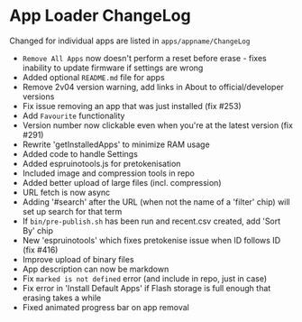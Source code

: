 App Loader ChangeLog
====================

Changed for individual apps are listed in `apps/appname/ChangeLog`

* `Remove All Apps` now doesn't perform a reset before erase - fixes inability to update firmware if settings are wrong
* Added optional `README.md` file for apps
* Remove 2v04 version warning, add links in About to official/developer versions
* Fix issue removing an app that was just installed (fix #253)
* Add `Favourite` functionality
* Version number now clickable even when you're at the latest version (fix #291)
* Rewrite 'getInstalledApps' to minimize RAM usage
* Added code to handle Settings
* Added espruinotools.js for pretokenisation
* Included image and compression tools in repo
* Added better upload of large files (incl. compression)
* URL fetch is now async
* Adding '#search' after the URL (when not the name of a 'filter' chip) will set up search for that term
* If `bin/pre-publish.sh` has been run and recent.csv created, add 'Sort By' chip
* New 'espruinotools' which fixes pretokenise issue when ID follows ID (fix #416)
* Improve upload of binary files
* App description can now be markdown
* Fix `marked is not defined` error (and include in repo, just in case)
* Fix error in 'Install Default Apps' if Flash storage is full enough that erasing takes a while
* Fixed animated progress bar on app removal
